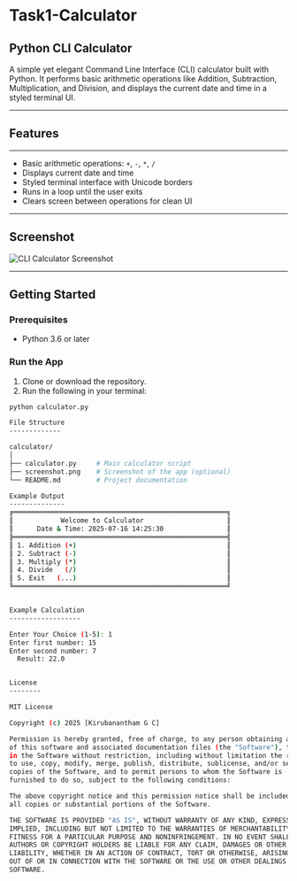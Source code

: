 # Task1-Calculator
Python CLI Calculator
----------------------

A simple yet elegant Command Line Interface (CLI) calculator built with Python. It performs basic arithmetic operations like Addition, Subtraction, Multiplication, and Division, and displays the current date and time in a styled terminal UI.

---

##  Features
--------------
-  Basic arithmetic operations: `+`, `-`, `*`, `/`
-  Displays current date and time
-  Styled terminal interface with Unicode borders
-  Runs in a loop until the user exits
-  Clears screen between operations for clean UI

---

##  Screenshot


![CLI Calculator Screenshot](screenshot.png)

---

##  Getting Started

### Prerequisites
- Python 3.6 or later

### Run the App

1. Clone or download the repository.
2. Run the following in your terminal:


```bash
python calculator.py

File Structure
-------------

calculator/
│
├── calculator.py     # Main calculator script
├── screenshot.png    # Screenshot of the app (optional)
└── README.md         # Project documentation

Example Output
--------------
╔══════════════════════════════════════════════════════╗
║            Welcome to Calculator                     ║
║      Date & Time: 2025-07-16 14:25:30                ║
╠══════════════════════════════════════════════════════╣
║ 1. Addition (+)                                      ║
║ 2. Subtract (-)                                      ║
║ 3. Multiply (*)                                      ║
║ 4. Divide   (/)                                      ║
║ 5. Exit   (...)                                      ║
╚══════════════════════════════════════════════════════╝


Example Calculation
------------------

Enter Your Choice (1-5): 1
Enter first number: 15
Enter second number: 7
  Result: 22.0


License
--------

MIT License

Copyright (c) 2025 [Kirubanantham G C]

Permission is hereby granted, free of charge, to any person obtaining a copy
of this software and associated documentation files (the "Software"), to deal
in the Software without restriction, including without limitation the rights
to use, copy, modify, merge, publish, distribute, sublicense, and/or sell
copies of the Software, and to permit persons to whom the Software is
furnished to do so, subject to the following conditions:

The above copyright notice and this permission notice shall be included in
all copies or substantial portions of the Software.

THE SOFTWARE IS PROVIDED "AS IS", WITHOUT WARRANTY OF ANY KIND, EXPRESS OR
IMPLIED, INCLUDING BUT NOT LIMITED TO THE WARRANTIES OF MERCHANTABILITY,
FITNESS FOR A PARTICULAR PURPOSE AND NONINFRINGEMENT. IN NO EVENT SHALL THE
AUTHORS OR COPYRIGHT HOLDERS BE LIABLE FOR ANY CLAIM, DAMAGES OR OTHER
LIABILITY, WHETHER IN AN ACTION OF CONTRACT, TORT OR OTHERWISE, ARISING FROM,
OUT OF OR IN CONNECTION WITH THE SOFTWARE OR THE USE OR OTHER DEALINGS IN THE
SOFTWARE.



